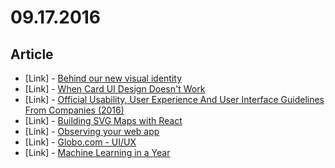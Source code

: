 # 09.17.2016

## Article

- \[Link\] - [Behind our new visual identity](https://medium.com/deliveroo-design/behind-our-visual-identity-7e106dab7b98#.36p7e8ofb)
- \[Link\] - [When Card UI Design Doesn't Work](https://medium.theuxblog.com/when-card-ui-design-doesnt-work-f4343118d108?gi=48346b2169c6)
- \[Link\] - [Official Usability, User Experience And User Interface Guidelines From Companies (2016)](http://usabilitygeek.com/usability-user-experience-user-interface-guidelines-companies-2016/)
- \[Link\] - [Building SVG Maps with React](https://blog.komand.com/building-svg-maps-with-react)
- \[Link\] - [Observing your web app](https://ericbidelman.tumblr.com/post/149032341876/observing-your-web-app)
- \[Link\] - [Globo.com - UI/UX](http://abduzeedo.com/globocom-uiux)
- \[Link\] - [Machine Learning in a Year](https://medium.com/learning-new-stuff/machine-learning-in-a-year-cdb0b0ebd29c#.my05xdjsy)
